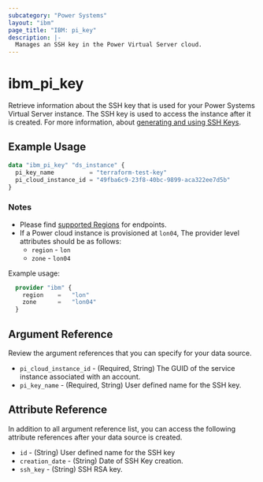 ```yaml
---
subcategory: "Power Systems"
layout: "ibm"
page_title: "IBM: pi_key"
description: |-
  Manages an SSH key in the Power Virtual Server cloud.
---
```


# ibm_pi_key

Retrieve information about the SSH key that is used for your Power Systems Virtual Server instance. The SSH key is used to access the instance after it is created. For more information, about [generating and using SSH Keys](https://cloud.ibm.com/docs/power-iaas?topic=power-iaas-creating-ssh-key).

## Example Usage

```terraform
data "ibm_pi_key" "ds_instance" {
  pi_key_name          = "terraform-test-key"
  pi_cloud_instance_id = "49fba6c9-23f8-40bc-9899-aca322ee7d5b"
}
```

### Notes

- Please find [supported Regions](https://cloud.ibm.com/apidocs/power-cloud#endpoint) for endpoints.
- If a Power cloud instance is provisioned at `lon04`, The provider level attributes should be as follows:
  - `region` - `lon`
  - `zone` - `lon04`

Example usage:

  ```terraform
    provider "ibm" {
      region    =   "lon"
      zone      =   "lon04"
    }
  ```

## Argument Reference

Review the argument references that you can specify for your data source.

- `pi_cloud_instance_id` - (Required, String) The GUID of the service instance associated with an account.
- `pi_key_name`  - (Required, String) User defined name for the SSH key.

## Attribute Reference

In addition to all argument reference list, you can access the following attribute references after your data source is created.

- `id` - (String) User defined name for the SSH key
- `creation_date` - (String) Date of SSH Key creation.
- `ssh_key` - (String) SSH RSA key.
